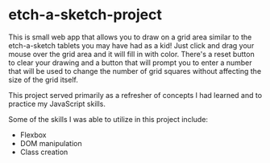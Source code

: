 # etch-a-sketch-project

This is small web app that allows you to draw on a grid area similar to the etch-a-sketch tablets you may have had as a kid! Just click and drag your mouse over the grid area and it will fill in with color. There's a reset button to clear your drawing and a button that will prompt you to enter a number that will be used to change the number of grid squares without affecting the size of the grid itself.

This project served primarily as a refresher of concepts I had learned and to practice my JavaScript skills.

Some of the skills I was able to utilize in this project include:

- Flexbox
- DOM manipulation
- Class creation
